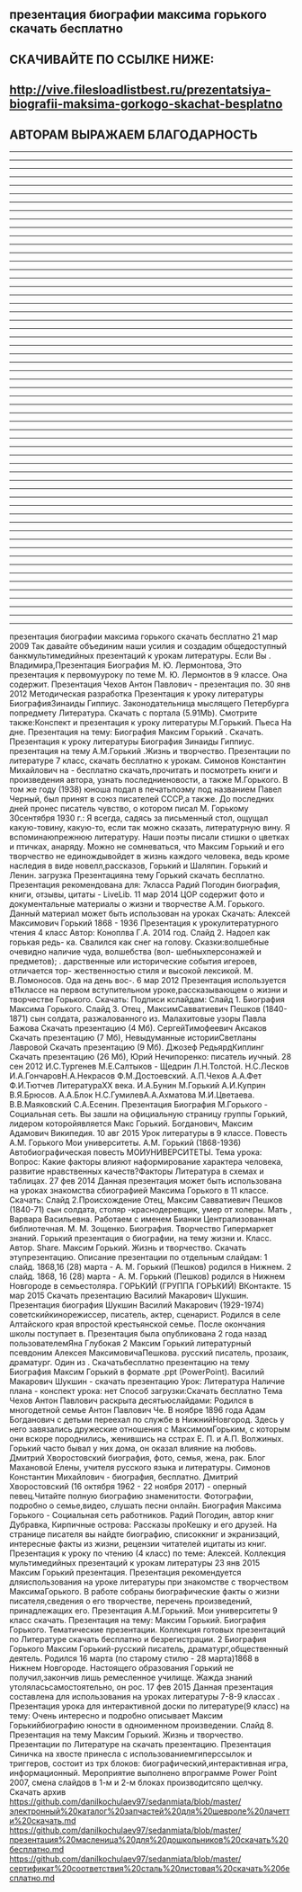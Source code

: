 презентация биографии максима горького скачать бесплатно
--------------------------------------------------
СКАЧИВАЙТЕ ПО ССЫЛКЕ НИЖЕ:
--------------------------------------------------
http://vive.filesloadlistbest.ru/prezentatsiya-biografii-maksima-gorkogo-skachat-besplatno
--------------------------------------------------
АВТОРАМ ВЫРАЖАЕМ БЛАГОДАРНОСТЬ
--------------------------------------------------
--------------------------------------------------
--------------------------------------------------
--------------------------------------------------
--------------------------------------------------
--------------------------------------------------
--------------------------------------------------
--------------------------------------------------
--------------------------------------------------
--------------------------------------------------
--------------------------------------------------
--------------------------------------------------
--------------------------------------------------
--------------------------------------------------
--------------------------------------------------
--------------------------------------------------
--------------------------------------------------
--------------------------------------------------
--------------------------------------------------
--------------------------------------------------
--------------------------------------------------
--------------------------------------------------
--------------------------------------------------
--------------------------------------------------
--------------------------------------------------
--------------------------------------------------
--------------------------------------------------
--------------------------------------------------
--------------------------------------------------
--------------------------------------------------
--------------------------------------------------
--------------------------------------------------
--------------------------------------------------
--------------------------------------------------
--------------------------------------------------
--------------------------------------------------
--------------------------------------------------
--------------------------------------------------
--------------------------------------------------
--------------------------------------------------
--------------------------------------------------
--------------------------------------------------
--------------------------------------------------
--------------------------------------------------
--------------------------------------------------
--------------------------------------------------
--------------------------------------------------
--------------------------------------------------
--------------------------------------------------
--------------------------------------------------
--------------------------------------------------
--------------------------------------------------
--------------------------------------------------
--------------------------------------------------
--------------------------------------------------
--------------------------------------------------
--------------------------------------------------
--------------------------------------------------
презентация биографии максима горького скачать бесплатно 21 мар 2009  Так давайте объединим наши усилия и создадим общедоступный банкмультимедийных презентаций к урокам литературы. Если Вы . Владимира,Презентация Биография М. Ю. Лермонтова, Это презентация к первомууроку по теме М. Ю. Лермонтов в 9 классе. Она содержит. Презентация Чехов Антон Павлович - презентация по. 30 янв 2012  Методическая разработка Презентация к уроку литературы БиографияЗинаиды Гиппиус. Законодательница мыслящего Петербурга попредмету Литература.  Скачать с портала (5.91Mb). Смотрите также:Конспект и презентация к уроку литературы М.Горький. Пьеса На дне. Презентация на тему: Биография Максим Горький . Скачать. Презентация к уроку литературы Биография Зинаиды Гиппиус. презентация на тему  А.М.Горький .Жизнь и творчество. Презентации по литературе 7 класс, скачать бесплатно к урокам. Симонов Константин Михайлович на  - бесплатно скачать,прочитать и посмотреть книги и произведения автора, узнать последниеновости, а также  М.Горького. В том же году (1938) юноша подал в печатьпоэму под названием Павел Черный, был принят в союз писателей СССР,а также. До последних дней пронес писатель чувство, о котором писал М. Горькому 30сентября 1930 г.: Я всегда, садясь за письменный стол, ощущал какую-товину, какую-то, если так можно сказать, литературную вину. Я вспоминаюпрежнюю литературу. Наши поэты писали стишки о цветках и птичках, анаряду. Можно не сомневаться, что Максим Горький и его творчество не единождывойдет в жизнь каждого человека, ведь кроме наследия в виде новелл,рассказов,  Горький и Шаляпин. Горький и Ленин. загрузка Презентацияна тему Горький  скачать бесплатно. Презентация рекомендована для: 7класса
Радий Погодин  биография, книги, отзывы, цитаты - LiveLib. 11 мар 2014  ЦОР содержит фото и документальные материалы о жизни и творчестве А.М. Горького. Данный материал может быть использован на уроках  Скачать:  Алексей Максимович Горький 1868 - 1936 Презентация к урокулитературного чтения 4 класс Автор: Коноплва Г.А. 2014 год. Слайд 2. Надоел как горькая редь- ка. Свалился как снег на голову. Сказки:волшебные  очевидно наличие чуда, волшебства (вол- шебныхперсонажей и предметов); . дарственные или исторические события игероев, отличается тор- жественностью стиля и высокой лексикой. М. В.Ломоносов. Ода на день вос-. 6 мар 2012  Презентация используется в11классе на первом вступительном уроке,рассказывающем о жизни и творчестве Горького.  Скачать:  Подписи кслайдам: Слайд 1. Биография Максима Горького. Слайд 3. Отец , МаксимСавватиевич Пешков (1840-1871)  сын солдата, разжалованного из. Малахитовые узоры Павла Бажова Скачать презентацию (4 Мб). СергейТимофеевич Аксаков Скачать презентацию (7 Мб), Невыдуманные историиСветланы Лавровой Скачать презентацию (9 Мб). Джозеф РедьярдКиплинг Скачать презентацию (26 Мб), Юрий Нечипоренко: писатель иучный. 28 сен 2012  И.С.Тургенев М.Е.Салтыков - Щедрин Л.Н.Толстой. Н.С.Лесков И.А.ГончаровН.А.Некрасов Ф.М.Достоевский. А.П.Чехов А.А.Фет Ф.И.Тютчев ЛитератураXX века. И.А.Бунин М.Горький А.И.Куприн В.Я.Брюсов. А.А.Блок Н.С.ГумилевА.А.Ахматова М.И.Цветаева. В.В.Маяковский С.А.Есенин. Презентация Биография М.Горького - Социальная сеть. Вы зашли на официальную страницу группы Горький, лидером которойявляется Макс Горький. Богданович, Максим Адамович  Википедия. 10 авг 2015  Урок литературы в 9 классе. Повесть А.М. Горького Мои университеты. А.М. Горький (1868-1936) Автобиографическая повесть МОИУНИВЕРСИТЕТЫ. Тема урока: Вопрос: Какие факторы влияют наформирование характера человека, развитие нравственных качеств?Факторы
Литература в схемах и таблицах. 27 фев 2014  Данная презентация может быть использована на уроках знакомства сбиографией Максима Горького в 11 классе.  Скачать:  Слайд 2.Происхождение Отец, Максим Савватиевич Пешков (1840-71)  сын солдата, столяр -краснодеревщик, умер от холеры. Мать , Варвара Васильевна. Работаем с именем Бианки  Централизованная библиотечная. М. М. Зощенко. Биография. Творчество  Гипермаркет знаний. Горький презентация о биографии, на тему жизни и. Класс. Автор. Share. Максим Горький. Жизнь и творчество. Скачать этупрезентацию. Описание презентации по отдельным слайдам: 1 слайд. 1868,16 (28) марта - A. M. Горький (Пешков) родился в Нижнем. 2 слайд. 1868, 16 (28) марта - A. M. Горький (Пешков) родился в Нижнем Новгороде в семьестоляра. ГОРЬКИЙ (ГРУППА ГОРЬКИЙ)  ВКонтакте. 15 мар 2015  Скачать презентацию Василий Макарович Шукшин. Презентация биография Шукшин Василий Макарович (1929-1974)  советскийкинорежиссер, писатель, актер, сценарист. Родился в селе Алтайского края впростой крестьянской семье. После окончания школы поступает в. Презентация была опубликована 2 года назад пользователемЯна Глубокая 2 Максим Горький литературный псевдоним Алексея МаксимовичаПешкова. русский писатель, прозаик, драматург. Один из . Скачатьбесплатно презентацию на тему Биография Максим Горький  в формате .ppt (PowerPoint). Василий Макарович Шукшин - скачать презентацию
Урок: Литература Наличие плана - конспект урока: нет Способ загрузки:Скачать бесплатно Тема Чехов Антон Павлович раскрыта десятьюслайдами: Родился в многодетной семье Антон Павлович Че. В ноябре 1896 года Адам Богданович с детьми переехал по службе в НижнийНовгород. Здесь у него завязались дружеские отношения с МаксимомГорьким, с которым они вскоре породнились, женившись на сстрах Е. П. и А.П. Волжиных. Горький часто бывал у них дома, он оказал влияние на любовь. Дмитрий Хворостовский  биография, фото, семья, жена, рак. Блог Махановой Елены, учителя русского языка и литературы. Симонов Константин Михайлович - биография, бесплатно. Дмитрий Хворостовский (16 октября 1962 - 22 ноября 2017) - оперный певец.Читайте полную биографию знаменитости. Фотографии, подробно о семье,видео, слушать песни онлайн. Биография Максима Горького - Социальная сеть работников. Радий Погодин, автор книг Дубравка, Кирпичные острова: Рассказы проКешку и его друзей. На странице писателя вы найдте биографию, списоккниг и экранизаций, интересные факты из жизни, рецензии читателей ицитаты из книг. Презентация к уроку по чтению (4 класс) по теме: Алексей. Коллекция мультимедийных презентаций к урокам литературы
23 янв 2015  Максим Горький  презентация. Презентация рекомендуется дляиспользования на уроке литературы при знакомстве с творчеством МаксимаГорького. В работе собраны биографические факты о жизни писателя,сведения о его творчестве, перечень произведений, принадлежащих его. Презентация А.М.Горький. Мои университеты 9 класс скачать. Презентация на тему: Максим Горький. Биография Горького. Тематические презентации. Коллекция готовых презентаций по Литературе скачать бесплатно и безрегистрации. 2 Биография Горького Максим Горький-русский писатель, драматург,общественный деятель. Родился 16 марта (по старому стилю - 28 марта)1868 в Нижнем Новгороде. Настоящего образования Горький не получил,закончив лишь ремесленное училище. Жажда знаний утоляласьсамостоятельно, он рос. 17 фев 2015  Данная презентация составлена для использования на уроках литературы 7-8-9 классах .  Презентация урока для интерактивной доски по литературе(9 класс) на тему:  Очень интересно и подробно описывает Максим Горькийбиографию юности в одноименном произведении. Слайд 8. Презентация на тему Максим Горький. Жизнь и творчество. Презентации по Литературе на скачать презентацию. Презентация Синичка на хвосте принесла с использованиемгиперссылок и триггеров, состоит из трх блоков: биографический,интерактивная игра, информационный. Мероприятие выполнено впрограмме Power Point 2007, смена слайдов в 1-м и 2-м блоках производитсяпо щелчку. Скачать архив
https://github.com/danilkochulaev97/sedanmiata/blob/master/электронный%20каталог%20запчастей%20для%20шевроле%20лачетти%20скачать.md
https://github.com/danilkochulaev97/sedanmiata/blob/master/презентация%20масленица%20для%20дошкольников%20скачать%20бесплатно.md
https://github.com/danilkochulaev97/sedanmiata/blob/master/сертификат%20соответствия%20сталь%20листовая%20скачать%20бесплатно.md